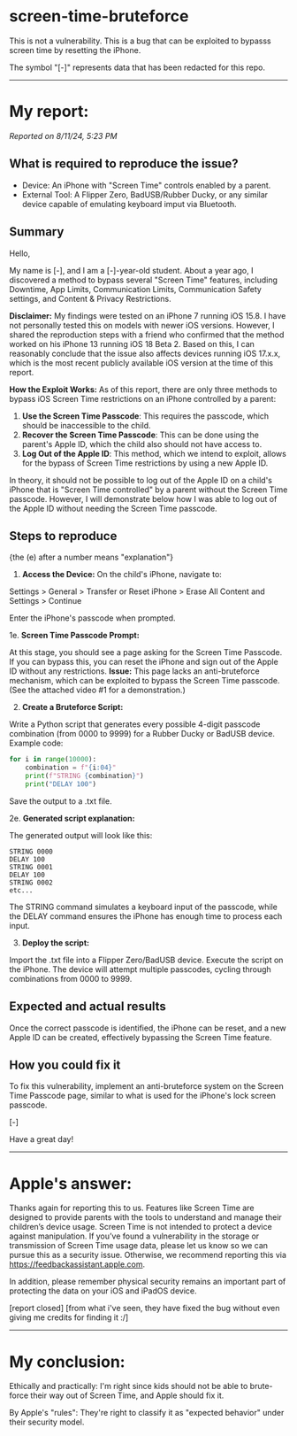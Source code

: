 # screen-time-bruteforce

This is not a vulnerability. This is a bug that can be exploited to bypasss screen time by resetting the iPhone.

The symbol "[-]" represents data that has been redacted for this repo.

---

# My report:
*Reported on 8/11/24, 5:23 PM*

<div class="entry-content"><h2 class="typography-eyebrow-elevated">What is required to reproduce the issue?</h2>
  
- Device: An iPhone with "Screen Time" controls enabled by a parent.   
- External Tool: A Flipper Zero, BadUSB/Rubber Ducky, or any similar device capable of emulating keyboard imput via Bluetooth.

<h2 class="typography-eyebrow-elevated">Summary</h2>Hello,

My name is [-], and I am a [-]-year-old student. About a year ago, I discovered a method to bypass several "Screen Time" features, including Downtime, App Limits, Communication Limits, Communication Safety settings, and Content &amp; Privacy Restrictions.

<strong>Disclaimer:</strong> My findings were tested on an iPhone 7 running iOS 15.8. I have not personally tested this on models with newer iOS versions. However, I shared the reproduction steps with a friend who confirmed that the method worked on his iPhone 13 running iOS 18 Beta 2. Based on this, I can reasonably conclude that the issue also affects devices running iOS 17.x.x, which is the most recent publicly available iOS version at the time of this report.

<strong>How the Exploit Works:</strong>
As of this report, there are only three methods to bypass iOS Screen Time restrictions on an iPhone controlled by a parent:

1. <strong>Use the Screen Time Passcode</strong>: This requires the passcode, which should be inaccessible to the child.
2. <strong>Recover the Screen Time Passcode</strong>: This can be done using the parent's Apple ID, which the child also should not have access to.
3. <strong>Log Out of the Apple ID</strong>: This method, which we intend to exploit, allows for the bypass of Screen Time restrictions by using a new Apple ID.

In theory, it should not be possible to log out of the Apple ID on a child's iPhone that is "Screen Time controlled" by a parent without the Screen Time passcode. However, I will demonstrate below how I was able to log out of the Apple ID without needing the Screen Time passcode.<h2 class="typography-eyebrow-elevated">Steps to reproduce</h2>{the (e) after a number means "explanation"}

1. <strong>Access the Device:</strong> On the child's iPhone, navigate to:

<span class="code-inline">Settings &gt; General &gt; Transfer or Reset iPhone &gt; Erase All Content and Settings &gt; Continue</span>

Enter the iPhone's passcode when prompted.


1e. <strong>Screen Time Passcode Prompt:</strong>

At this stage, you should see a page asking for the Screen Time Passcode.
If you can bypass this, you can reset the iPhone and sign out of the Apple ID without any restrictions.
<strong>Issue:</strong> This page lacks an anti-bruteforce mechanism, which can be exploited to bypass the Screen Time passcode. (See the attached video #1 for a demonstration.)


2. <strong>Create a Bruteforce Script:</strong>

Write a Python script that generates every possible 4-digit passcode combination (from 0000 to 9999) for a Rubber Ducky or BadUSB device. Example code:
```python
for i in range(10000):
    combination = f"{i:04}"
    print(f"STRING {combination}")
    print("DELAY 100")
```
Save the output to a .txt file.

2e. **Generated script explanation:**

The generated output will look like this:
```
STRING 0000
DELAY 100
STRING 0001
DELAY 100
STRING 0002
etc...
```
The STRING command simulates a keyboard input of the passcode, while the DELAY command ensures the iPhone has enough time to process each input.


3. <strong>Deploy the script:</strong>

Import the .txt file into a Flipper Zero/BadUSB device. Execute the script on the iPhone. The device will attempt multiple passcodes, cycling through combinations from 0000 to 9999.<h2 class="typography-eyebrow-elevated">Expected and actual results</h2>Once the correct passcode is identified, the iPhone can be reset, and a new Apple ID can be created, effectively bypassing the Screen Time feature.<h2 class="typography-eyebrow-elevated">How you could fix it</h2>To fix this vulnerability, implement an anti-bruteforce system on the Screen Time Passcode page, similar to what is used for the iPhone's lock screen passcode.

[-]

Have a great day!</div>

---

# Apple's answer:

Thanks again for reporting this to us. Features like Screen Time are designed to provide parents with the tools to understand and manage their children’s device usage. Screen Time is not intended to protect a device against manipulation. If you’ve found a vulnerability in the storage or transmission of Screen Time usage data, please let us know so we can pursue this as a security issue. Otherwise, we recommend reporting this via https://feedbackassistant.apple.com.

In addition, please remember physical security remains an important part of protecting the data on your iOS and iPadOS device.

[report closed]
[from what i've seen, they have fixed the bug without even giving me credits for finding it :/]

---

# My conclusion:
Ethically and practically: I'm right since kids should not be able to brute-force their way out of Screen Time, and Apple should fix it.

By Apple's "rules": They're right to classify it as "expected behavior" under their security model.
